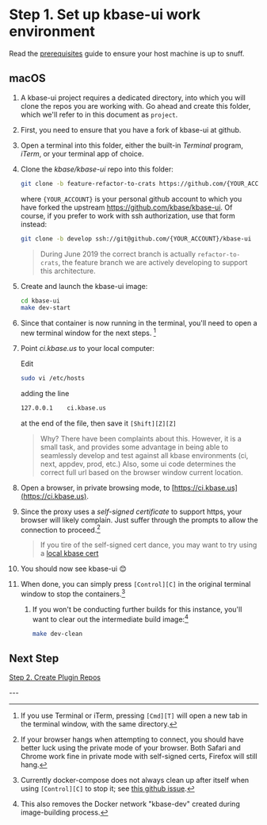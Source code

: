 # Step 1. Set up kbase-ui work environment

Read the [prerequisites](prerequisites.md) guide to ensure your host machine is up to snuff.

## macOS

1. A kbase-ui project requires a dedicated directory, into which you will clone the repos you are working with. Go ahead and create this folder, which we'll refer to in this document as `project`.

2. First, you need to ensure that you have a fork of kbase-ui at github.

3. Open a terminal into this folder, either the built-in _Terminal_ program, _iTerm_, or your terminal app of choice.

4. Clone the _kbase/kbase-ui_ repo into this folder:

   ```bash
   git clone -b feature-refactor-to-crats https://github.com/{YOUR_ACCOUNT}/kbase-ui
   ```

   where `{YOUR_ACCOUNT}` is your personal github account to which you have forked the upstream https://github.com/kbase/kbase-ui. Of course, if you prefer to work with ssh authorization, use that form instead:

   ```bash
   git clone -b develop ssh://git@github.com/{YOUR_ACCOUNT}/kbase-ui
   ```

   > During June 2019 the correct branch is actually `refactor-to-crats`, the feature branch we are actively developing to support this architecture.

5. Create and launch the kbase-ui image:

   ```bash
   cd kbase-ui
   make dev-start
   ```

6. Since that container is now running in the terminal, you'll need to open a new terminal window for the next steps. [^1]

7. Point _ci.kbase.us_ to your local computer:

   Edit

   ```bash
   sudo vi /etc/hosts
   ```

   adding the line

   ```bash
   127.0.0.1	ci.kbase.us
   ```

   at the end of the file, then save it `[Shift][Z][Z]`

   > Why? There have been complaints about this. However, it is a small task, and provides some advantage in being able to seamlessly develop and test against all kbase environments (ci, next, appdev, prod, etc.) Also, some ui code determines the correct full url based on the browser window current location.

8. Open a browser, in private browsing mode, to [https://ci.kbase.us](https://ci.kbase.us).

9. Since the proxy uses a _self-signed certificate_ to support https, your browser will likely complain. Just suffer through the prompts to allow the connection to proceed.[^2]

   > If you tire of the self-signed cert dance, you may want to try using a [local kbase cert](../../development/local-kbase-cert)

10. You should now see kbase-ui 😊

11. When done, you can simply press `[Control][C]` in the original terminal window to stop the containers.[^3]

    1. If you won't be conducting further builds for this instance, you'll want to clear out the intermediate build image:[^4]

       ```bash
       make dev-clean
       ```

## Next Step

[Step 2. Create Plugin Repos](./2-create-repos)

\---

[^1]: If you use Terminal or iTerm, pressing `[Cmd][T]` will open a new tab in the terminal window, with the same directory.
[^2]: If your browser hangs when attempting to connect, you should have better luck using the private mode of your browser. Both Safari and Chrome work fine in private mode with self-signed certs, Firefox will still hang.
[^3]: Currently docker-compose does not always clean up after itself when using `[Control][C]` to stop it; see [this github issue](https://github.com/docker/compose/issues/3317).
[^4]: This also removes the Docker network "kbase-dev" created during image-building process.
